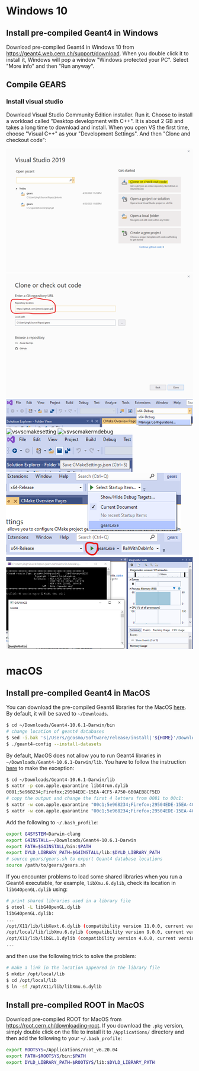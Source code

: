 # Windows 10

## Install pre-compiled Geant4 in Windows

Download pre-compiled Geant4 in Windows 10 from <https://geant4.web.cern.ch/support/download>. When you double click it to install it, Windows will pop a window "Windows protected your PC". Select "More info" and then "Run anyway".

## Compile GEARS
### Install visual studio

Download Visual Studio Community Edition installer. Run it. Choose to install a workload called "Desktop development with C++". It is about 2 GB and takes a long time to download and install. When you open VS the first time, choose "Visual C++" as your "Development Settings". And then "Clone and checkout code":

![vsstart](/assets/vsstart.png)
![vsrepos](/assets/vsrepos.png)
![vsconfig](/assets/vsconfig.png)
![vsvscmakesetting](/assets/vsvscmakesetting.png)
![vsvscmakermdebug](/assets/vsvscmakermdebug.png)
![vssavecmakejson](/assets/vssavecmakejson.png)
![vsselectgears](/assets/vsselectgears.png)
![vsrungears](/assets/vsrungears.png)
![vsdebuggears](/assets/vsdebuggears.png)

# macOS

## Install pre-compiled Geant4 in MacOS

You can download the pre-compiled Geant4 libraries for the MacOS [here](https://geant4.web.cern.ch/support/download). By default, it will be saved to `~/Downloads`.

```sh
$ cd ~/Downloads/Geant4-10.6.1-Darwin/bin
# change location of geant4 databases
$ sed -i.bak 's|/Users/gcosmo/Software/release/install|'${HOME}'/Downloads/Geant4-10.6.1-Darwin|g' geant4-config
$ ./geant4-config --install-datasets
```

By default, MacOS does not allow you to run Geant4 libraries in `~/Downloads/Geant4-10.6.1-Darwin/lib`. You have to follow the instruction [here](https://github.com/Jackett/Jackett/issues/5589) to make the exception:

```sh
$ cd ~/Downloads/Geant4-10.6.1-Darwin/lib
$ xattr -p com.apple.quarantine libG4run.dylib
0081;5e968234;Firefox;29504EDE-15EA-4CF5-A750-6B0AEB8CF5ED
# copy the output and change the first 4 letters from 0081 to 00c1:
$ xattr -w com.apple.quarantine "00c1;5e968234;Firefox;29504EDE-15EA-4CF5-A750-6B0AEB8CF5ED" libG3*.dylib
$ xattr -w com.apple.quarantine "00c1;5e968234;Firefox;29504EDE-15EA-4CF5-A750-6B0AEB8CF5ED" libG4*.dylib
```

Add the following to `~/.bash_profile`:

```sh
export G4SYSTEM=Darwin-clang
export G4INSTALL=~/Downloads/Geant4-10.6.1-Darwin
export PATH=$G4INSTALL/bin:$PATH
export DYLD_LIBRARY_PATH=$G4INSTALL/lib:$DYLD_LIBRARY_PATH
# source gears/gears.sh to export Geant4 database locations
source /path/to/gears/gears.sh
```

If you encounter problems to load some shared libraries when you run a Geant4 executable, for example, `libXmu.6.dylib`, check its location in `libG4OpenGL.dylib` using:

```sh
# print shared libraries used in a library file
$ otool -L libG4OpenGL.dylib
libG4OpenGL.dylib:
...
/opt/X11/lib/libXext.6.dylib (compatibility version 11.0.0, current version 11.0.0)
/opt/local/lib/libXmu.6.dylib (compatibility version 9.0.0, current version 9.0.0)
/opt/X11/lib/libGL.1.dylib (compatibility version 4.0.0, current version 4.0.0)
...
```

and then use the following trick to solve the problem:

```sh
# make a link in the location appeared in the library file
$ mkdir /opt/local/lib
$ cd /opt/local/lib
$ ln -sf /opt/X11/lib/libXmu.6.dylib
```

## Install pre-compiled ROOT in MacOS

Download pre-compiled ROOT for MacOS from <https://root.cern.ch/downloading-root>. If you download the `.pkg` version, simply double click on the file to install it to `/Applications/` directory and then add the following to your `~/.bash_profile`:

```sh
export ROOTSYS=/Applications/root_v6.20.04
export PATH=$ROOTSYS/bin:$PATH
export DYLD_LIBRARY_PATH=$ROOTSYS/lib:$DYLD_LIBRARY_PATH
```

